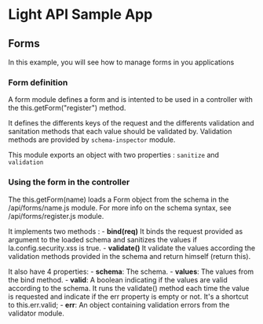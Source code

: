Light API Sample App
===================

## Forms

In this example, you will see how to manage forms in you applications

### Form definition

A form module defines a form and is intented to be used in a controller with
the this.getForm("register") method.

It defines the differents keys of the request and the differents validation
and sanitation methods that each value should be validated by.
Validation methods are provided by `schema-inspector` module.

This module exports an object with two properties : `sanitize` and `validation`

### Using the form in the controller

The this.getForm(name) loads a Form object from the schema in the
/api/forms/name.js module. For more info on the schema syntax, see
/api/forms/register.js module.

It implements two methods :
	- **bind(req)**
		It binds the request provided as argument to the loaded schema and sanitizes
		the values if la.config.security.xss is true.
	- **validate()**
		It validate the values according the validation methods provided in the
		schema and return himself (return this).

It also have 4 properties:
	- __schema__: The schema.
	- __values__: The values from the bind method.
	- __valid__: A boolean indicating if the values are valid according to
		the schema. It runs the validate() method each time the value is
		requested and indicate if the err property is empty or not. It's
		a shortcut to this.err.valid;
	- __err__: An object containing validation errors from the validator
		module.

